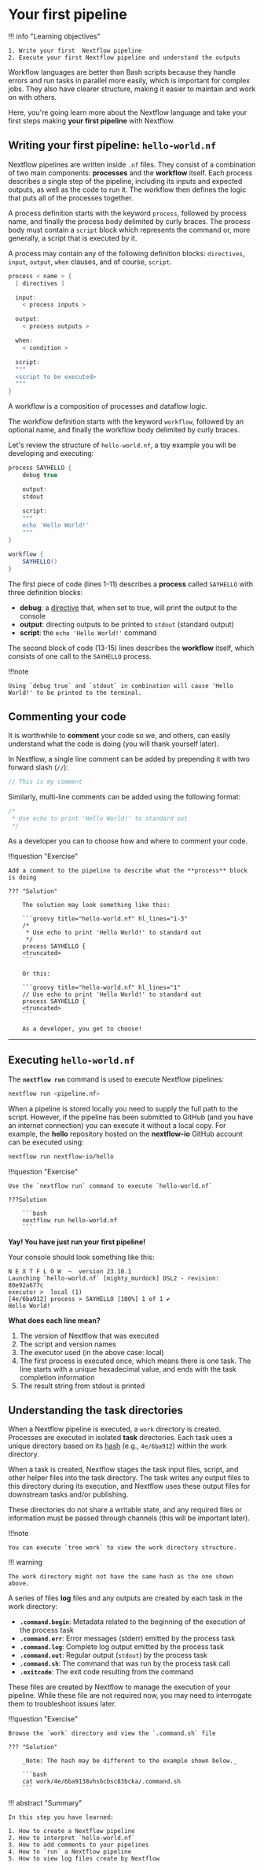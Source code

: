 # Your first pipeline

!!! info "Learning objectives"

    1. Write your first  Nextflow pipeline
    2. Execute your first Nextflow pipeline and understand the outputs

Workflow languages are better than Bash scripts because they handle errors and run tasks in parallel more easily, which is important for complex jobs. They also have clearer structure, making it easier to maintain and work on with others.

Here, you're going learn more about the Nextflow language and take your first steps making **your first pipeline** with Nextflow.

## Writing your first pipeline: `hello-world.nf`

Nextflow pipelines are written inside `.nf` files. They consist of a combination of two main components: **processes** and the **workflow** itself. Each process describes a single step of the pipeline, including its inputs and expected outputs, as well as the code to run it. The workflow then defines the logic that puts all of the processes together.

A process definition starts with the keyword `process`, followed by process name, and finally the process body delimited by curly braces. The process body must contain a `script` block which represents the command or, more generally, a script that is executed by it.

A process may contain any of the following definition blocks: `directives`, `input`, `output`, `when` clauses, and of course, `script`.

```groovy
process < name > {
  [ directives ]

  input:
    < process inputs >

  output:
    < process outputs >

  when:
    < condition >

  script:
  """
  <script to be executed>
  """
}
```

A workflow is a composition of processes and dataflow logic.

The workflow definition starts with the keyword `workflow`, followed by an optional name, and finally the workflow body delimited by curly braces.

Let's review the structure of `hello-world.nf`, a toy example you will be developing and executing:

```groovy title="hello-world.nf" linenums="1"
process SAYHELLO {
    debug true

    output:
    stdout

    script:
    """
    echo 'Hello World!'
    """
}

workflow {
    SAYHELLO()
}
```

The first piece of code (lines 1-11) describes a **process** called `SAYHELLO` with three definition blocks:

- **debug**: a [directive](https://www.nextflow.io/docs/latest/process.html#directives) that, when set to true, will print the output to the console
- **output**: directing outputs to be printed to `stdout` (standard output)
- **script**: the `echo 'Hello World!'` command

The second block of code (13-15) lines describes the **workflow** itself, which consists of one call to the `SAYHELLO` process.

!!!note

    Using `debug true` and `stdout` in combination will cause 'Hello World!' to be printed to the terminal.

## Commenting your code

It is worthwhile to **comment** your code so we, and others, can easily understand what the code is doing (you will thank yourself later).

In Nextflow, a single line comment can be added by prepending it with two forward slash (`//`):

```groovy
// This is my comment
```

Similarly, multi-line comments can be added using the following format:

```groovy
/*
 * Use echo to print 'Hello World!' to standard out
 */
```

As a developer you can to choose how and where to comment your code.

!!!question "Exercise"

    Add a comment to the pipeline to describe what the **process** block is doing

    ??? "Solution"

        The solution may look something like this:

        ```groovy title="hello-world.nf" hl_lines="1-3"
        /*
         * Use echo to print 'Hello World!' to standard out
         */
        process SAYHELLO {
        <truncated>
        ```

        Or this:

        ```groovy title="hello-world.nf" hl_lines="1"
        // Use echo to print 'Hello World!' to standard out
        process SAYHELLO {
        <truncated>
        ```

        As a developer, you get to choose!

---

## Executing `hello-world.nf`

The **`nextflow run`** command is used to execute Nextflow pipelines:

```bash
nextflow run <pipeline.nf>
```

When a pipeline is stored locally you need to supply the full path to the script. However, if the pipeline has been submitted to GitHub (and you have an internet connection) you can execute it without a local copy. For example, the **hello** repository hosted on the **nextflow-io** GitHub account can be executed using:

```bash
nextflow run nextflow-io/hello
```

!!!question "Exercise"

    Use the `nextflow run` command to execute `hello-world.nf`

    ???Solution

        ```bash
        nextflow run hello-world.nf
        ```

**Yay! You have just run your first pipeline!**

Your console should look something like this:

```console linenums="1"
N E X T F L O W  ~  version 23.10.1
Launching `hello-world.nf` [mighty_murdock] DSL2 - revision: 80e92a677c
executor >  local (1)
[4e/6ba912] process > SAYHELLO [100%] 1 of 1 ✔
Hello World!
```

**What does each line mean?**

1. The version of Nextflow that was executed
2. The script and version names
3. The executor used (in the above case: local)
4. The first process is executed once, which means there is one task. The line starts with a unique hexadecimal value, and ends with the task completion information
5. The result string from stdout is printed

## Understanding the task directories

When a Nextflow pipeline is executed, a `work` directory is created. Processes are executed in isolated **task** directories. Each task uses a unique directory based on its [hash](https://www.nextflow.io/docs/latest/cache-and-resume.html#task-hash) (e.g., `4e/6ba912`) within the work directory.

When a task is created, Nextflow stages the task input files, script, and other helper files into the task directory. The task writes any output files to this directory during its execution, and Nextflow uses these output files for downstream tasks and/or publishing.

These directories do not share a writable state, and any required files or information must be passed through channels (this will be important later).

!!!note

    You can execute `tree work` to view the work directory structure.

!!! warning

    The work directory might not have the same hash as the one shown above.

A series of files **log** files and any outputs are created by each task in the work directory:

- **`.command.begin`**: Metadata related to the beginning of the execution of the process task
- **`.command.err`**: Error messages (stderr) emitted by the process task
- **`.command.log`**: Complete log output emitted by the process task
- **`.command.out`**: Regular output (`stdout`) by the process task
- **`.command.sh`**: The command that was run by the process task call
- **`.exitcode`**: The exit code resulting from the command

These files are created by Nextflow to manage the execution of your pipeline. While these file are not required now, you may need to interrogate them to troubleshoot issues later.

!!!question "Exercise"

    Browse the `work` directory and view the `.command.sh` file

    ??? "Solution"

        _Note: The hash may be different to the example shown below._

        ```bash
        cat work/4e/6ba9138vhsbcbsc83bcka/.command.sh
        ```

!!! abstract "Summary"

    In this step you have learned:

    1. How to create a Nextflow pipeline
    2. How to interpret `hello-world.nf`
    3. How to add comments to your pipelines
    4. How to `run` a Nextflow pipeline
    5. How to view log files create by Nextflow
